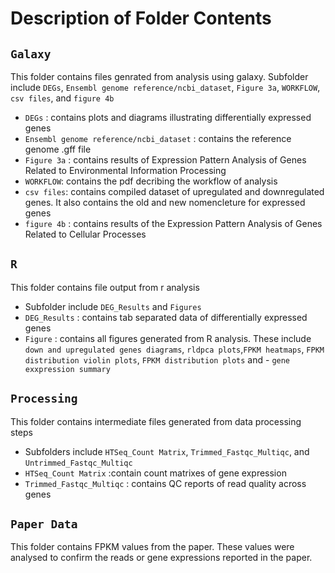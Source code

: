 # Description of Folder Contents

## `Galaxy`

This folder contains files genrated from analysis using galaxy. Subfolder include `DEGs`, `Ensembl genome reference/ncbi_dataset`, `Figure 3a`, `WORKFLOW`, `csv files`, and `figure 4b`
- `DEGs` : contains plots and diagrams illustrating differentially expressed genes
- `Ensembl genome reference/ncbi_dataset` : contains the reference genome .gff file
- `Figure 3a` : contains results of Expression Pattern Analysis of Genes Related to Environmental Information Processing
- `WORKFLOW`: contains the pdf decribing the workflow of analysis
- `csv files`: contains compiled dataset of upregulated and downregulated genes. It also contains the old and new nomencleture for expressed genes
- `figure 4b` : contains results of the Expression Pattern Analysis of Genes Related to Cellular Processes

## `R`
This folder contains file output from r analysis
- Subfolder include `DEG_Results` and `Figures`
- `DEG_Results` : contains tab separated data of differentially expressed genes
- `Figure` : contains all figures generated from R analysis. These include `down and upregulated genes diagrams`, `rldpca plots`,`FPKM heatmaps`, `FPKM distribution violin plots`, `FPKM distribution plots` and - `gene exxpression summary`

## `Processing`
This folder contains intermediate files generated from data processing steps
- Subfolders include `HTSeq_Count Matrix`, `Trimmed_Fastqc_Multiqc`, and `Untrimmed_Fastqc_Multiqc`
- `HTSeq_Count Matrix` :contain count matrixes of gene expression
- `Trimmed_Fastqc_Multiqc` : contains QC reports of read quality across genes

## `Paper Data`
This folder contains FPKM values from the paper. These values were analysed to confirm the reads or gene expressions reported in the paper.
